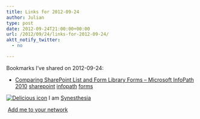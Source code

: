 ```yaml
---
title: Links for 2012-09-24
author: Julian
type: post
date: 2012-09-24T21:00:00+00:00
url: /2012/09/24/links-for-2012-09-24/
aktt_notify_twitter:
  - no

---
```

Bookmarks I&#8217;ve shared on 2012-09-24:

  * [Comparing SharePoint List and Form Library Forms &#8211; Microsoft InfoPath 2010][1] 
    [sharepoint][2] [infopath][3] [forms][4] </li> </ul> 
    
    <p class="deliciouslink">
      <a href="http://del.icio.us/synesthesia" title="See all my bookmarks on del.icio.us"><img src="https://www.synesthesia.co.uk/images/deliciousicon.jpg" alt="Delicious icon" /></a>&nbsp;I am <a href="http://del.icio.us/synesthesia" title="See all my bookmarks on del.icio.us">Synesthesia</a>
    </p>
    
    <p class="deliciouslink">
      <a href="http://del.icio.us/network?add=synesthesia" title="Add me to your del.icio.us network"><img src="https://www.synesthesia.co.uk/images/add.gif" alt="" /></a>&nbsp;<a href="http://del.icio.us/network?add=synesthesia" title="Add me to your del.icio.us network">Add me to your network</a>
    </p>

 [1]: http://blogs.msdn.com/b/infopath/archive/2010/04/22/comparing-list-and-form-library-forms.aspx
 [2]: http://www.delicious.com/synesthesia/sharepoint
 [3]: http://www.delicious.com/synesthesia/infopath
 [4]: http://www.delicious.com/synesthesia/forms